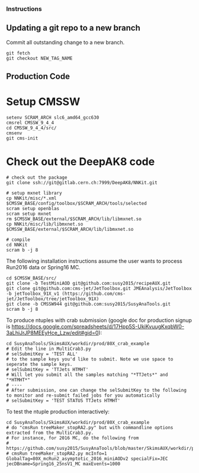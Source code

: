 ### Instructions

## Updating a git repo to a new branch 

Commit all outstanding change to a new branch.
```
git fetch
git checkout NEW_TAG_NAME
```

## Production Code


# Setup CMSSW 
```
setenv SCRAM_ARCH slc6_amd64_gcc630
cmsrel CMSSW_9_4_4
cd CMSSW_9_4_4/src/
cmsenv
git cms-init
```

# Check out the DeepAK8 code

```
# check out the package
git clone ssh://git@gitlab.cern.ch:7999/DeepAK8/NNKit.git

# setup mxnet library
cp NNKit/misc/*.xml $CMSSW_BASE/config/toolbox/$SCRAM_ARCH/tools/selected
scram setup openblas
scram setup mxnet
rm $CMSSW_BASE/external/$SCRAM_ARCH/lib/libmxnet.so
cp NNKit/misc/lib/libmxnet.so $CMSSW_BASE/external/$SCRAM_ARCH/lib/libmxnet.so

# compile
cd NNKit
scram b -j 8
```


The following installation instructions assume the user wants to process Run2016 data or Spring16 MC.

```
cd $CMSSW_BASE/src/
git clone -b TestMiniAOD git@github.com:susy2015/recipeAUX.git
git clone git@github.com:cms-jet/JetToolbox.git JMEAnalysis/JetToolbox -b jetToolbox_91X_v1 (https://github.com/cms-jet/JetToolbox/tree/jetToolbox_91X)
git clone -b CMSSW944 git@github.com:susy2015/SusyAnaTools.git
scram b -j 8
```

To produce ntuples with crab submission (google doc for production signup is https://docs.google.com/spreadsheets/d/17Hpp5S-UkiKvuugKxqbW0-3aLhiJrJP8MEEyHce_Lzw/edit#gid=0):
```
cd SusyAnaTools/SkimsAUX/workdir/prod/80X_crab_example
# Edit the line in MultiCrab3.py
# selSubmitKey = 'TEST ALL'
# to the sample keys you'd like to submit. Note we use space to seperate the sample keys.
# selSubmitKey = 'TTJets HTMHT'
# Will let you submit all the samples matching "*TTJets*" and "*HTMHT*"
# ----
# After submission, one can change the selSubmitKey to the following to monitor and re-submit failed jobs for you automatically
# selSubmitKey = 'TEST STATUS TTJets HTMHT'
```

To test the ntuple production interactively:
```
cd SusyAnaTools/SkimsAUX/workdir/prod/80X_crab_example
# do "cmsRun treeMaker_stopRA2.py" but with commandline options extracted from the MultiCrab3.py.
# For instance, for 2016 MC, do the following from
# https://github.com/susy2015/SusyAnaTools/blob/master/SkimsAUX/workdir/prod/80X_crab_example/MultiCrab3.py#L271:
# cmsRun treeMaker_stopRA2.py mcInfo=1 GlobalTag=80X_mcRun2_asymptotic_2016_miniAODv2 specialFix=JEC jecDBname=Spring16_25nsV1_MC maxEvents=1000
```
